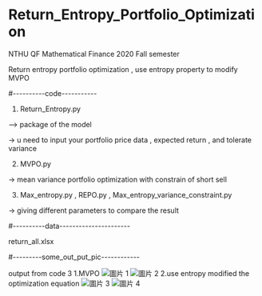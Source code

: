 # Return_Entropy_Portfolio_Optimization

NTHU QF Mathematical Finance 2020 Fall semester 

Return entropy portfolio optimization , use entropy property to modify MVPO 


#----------code-----------
1. Return_Entropy.py  

–> package of the model 

-> u need to input your portfolio price data , expected return , and tolerate variance

2. MVPO.py

-> mean variance portfolio optimization with constrain of short sell 

3. Max_entropy.py , REPO.py , Max_entropy_variance_constraint.py

-> giving different parameters to compare the result 

#----------data----------------------

return_all.xlsx

#---------some_out_put_pic------------

output from code 3
1.MVPO
![圖片 1](https://user-images.githubusercontent.com/80143995/110239136-77f4b780-7f80-11eb-9548-27781c392d0f.png)
![圖片 2](https://user-images.githubusercontent.com/80143995/110239138-7aefa800-7f80-11eb-8ae7-411bc5c73680.png)
2.use entropy modified the optimization equation
![圖片 3](https://user-images.githubusercontent.com/80143995/110239142-7d520200-7f80-11eb-8c2c-7fc2370e00ee.png)
![圖片 4](https://user-images.githubusercontent.com/80143995/110239144-7f1bc580-7f80-11eb-8968-0f6d6646c6ac.png)
